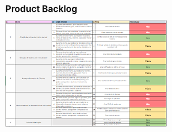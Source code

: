 # Product Backlog
<img src="https://github.com/FelipeASousa/trabalho_semestral_FGTI/blob/main/Product%20Backlog/product_backlog.PNG?raw=true"/>
